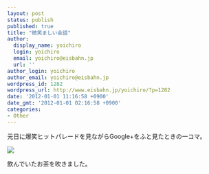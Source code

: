 ```yaml
---
layout: post
status: publish
published: true
title: "微笑ましい会話"
author:
  display_name: yoichiro
  login: yoichiro
  email: yoichiro@eisbahn.jp
  url: ''
author_login: yoichiro
author_email: yoichiro@eisbahn.jp
wordpress_id: 1282
wordpress_url: http://www.eisbahn.jp/yoichiro/?p=1282
date: '2012-01-01 11:16:58 +0900'
date_gmt: '2012-01-01 02:16:58 +0900'
categories:
- Other
---
```


元日に爆笑ヒットパレードを見ながらGoogle+をふと見たときの一コマ。

![](http://www.eisbahn.jp/yoichiro/images/2012/01/sur.png)

飲んでいたお茶を吹きました。
